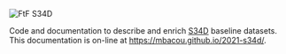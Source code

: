 ![FtF S34D](https://www.feedthefuture.gov/wp-content/themes/feedthefuture/assets/images/logo.svg)

Code and documentation to describe and enrich [S34D](http://agresults.org/) baseline datasets. This documentation is on-line at https://mbacou.github.io/2021-s34d/.
